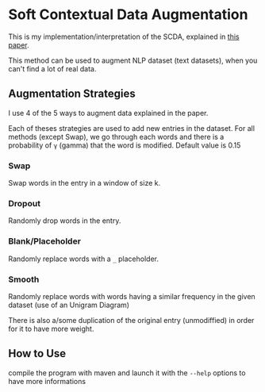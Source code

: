 # Soft Contextual Data Augmentation

This is my implementation/interpretation of the SCDA, explained in [this paper](https://arxiv.org/pdf/1905.10523.pdf).

This method can be used to augment NLP dataset (text datasets), when you can't find a lot of real data.


## Augmentation Strategies

I use 4 of the 5 ways to augment data explained in the paper.

Each of theses strategies are used to add new entries in the dataset. For all methods
(except Swap), we go through each words and there is a probability of `γ` (gamma) that 
the word is modified. Default value is 0.15

### Swap
Swap words in the entry in a window of size k.

### Dropout
Randomly drop words in the entry.

### Blank/Placeholder
Randomly replace words with a `_` placeholder.

### Smooth
Randomly replace words with words having a similar frequency in the given dataset (use of an Unigram Diagram)


There is also a/some duplication of the original entry (unmodiffied) in order for it to have
more weight.

## How to Use

compile the program with maven and launch it with the `--help` options to 
have more informations